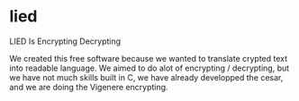# lied
LIED Is Encrypting Decrypting

We created this free software because we wanted to translate crypted text into readable language.
We aimed to do alot of encrypting / decrypting, but we have not much skills
built in C, we have already developped the cesar, and we are doing the Vigenere encrypting.
